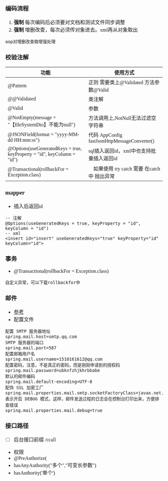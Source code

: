 <font face="Simsun" size=3>

### 编码流程

1. **强制** 每次编码后必须要对文档和测试文件同步调整
2. **强制** 增删改查，每次必须传对象进去。xml再从对象取出
~~~
aop对增删改查做增强处理
~~~

### 校验注解

| 功能                                                                      | 使用方式                                        |
|-------------------------------------------------------------------------|---------------------------------------------|
| @Pattern                                                                | 正则 需要类上@Validated 方法参数@Valid                |
| @@Validated                                                             | 类注解                                         |
| @Valid                                                                  | 参数                                          |
| @NotEmpty(message = "【fileSystemDto】不能为null")                           | 方法调用上,NotNull无法过滤空字符串                       |
| @JSONField(format = "yyyy-MM-dd HH:mm:ss")                              | 代码 AppConfig fastJsonHttpMessageConverter() |
| @Options(useGeneratedKeys = true, keyProperty = "id", keyColumn = "id") | sql插入返回id，xml中也支持批量插入返回id                   |
| @Transactional(rollbackFor = Exception.class)                           | 　如果使用 try catch 需要 在catch中 抛出异常             |

### mapper

- 插入后返回id
~~~
-- 注解
@Options(useGeneratedKeys = true, keyProperty = "id", keyColumn = "id")
-- xml
<insert id="insert" useGeneratedKeys="true" keyProperty="id"  keyColumn="id">
~~~

### 事务

- @Transactional(rollbackFor = Exception.class)
~~~
自定义异常，可以下载rollbackfor中
~~~

### 邮件

- [参考](http://springboot.javaboy.org/2019/0717/springboot-mail)
- 配置文件
~~~
配置 SMTP 服务器地址
spring.mail.host=smtp.qq.com
SMTP 服务器的端口
spring.mail.port=587
配置邮箱用户名
spring.mail.username=1510161612@qq.com
配置密码，注意，不是真正的密码，而是刚刚申请到的授权码
spring.mail.password=ubknfzhjkhrbbabe
默认的邮件编码
spring.mail.default-encoding=UTF-8
配饰 SSL 加密工厂
spring.mail.properties.mail.smtp.socketFactoryClass=javax.net.ssl.SSLSocketFactory
表示开启 DEBUG 模式，这样，邮件发送过程的日志会在控制台打印出来，方便排查错误
spring.mail.properties.mail.debug=true
~~~

### 接口路径

- [ ] 后台接口前缀 /ccall
- 权限
- @PreAuthorize(
 - hasAnyAuthority("多个","可变长参数")
 - hasAuthority('单个')

</font>